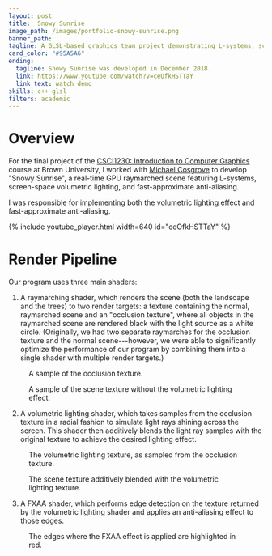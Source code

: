 ```yaml
---
layout: post
title:  Snowy Sunrise
image_path: /images/portfolio-snowy-sunrise.png
banner_path:
tagline: A GLSL-based graphics team project demonstrating L-systems, screen-space volumetric lighting, and FXAA
card_color: "#95A5A6"
ending:
  tagline: Snowy Sunrise was developed in December 2018.
  link: https://www.youtube.com/watch?v=ceOfkHSTTaY
  link_text: watch demo
skills: c++ glsl
filters: academic
---
```


# Overview

For the final project of the <a href="https://cs.brown.edu/courses/csci1230/">CSCI1230: Introduction to Computer Graphics</a> course at Brown University, I worked with <a href="https://github.com/wizardofcos">Michael Cosgrove</a> to develop "Snowy Sunrise", a real-time GPU raymarched scene featuring L-systems, screen-space volumetric lighting, and fast-approximate anti-aliasing.

I was responsible for implementing both the volumetric lighting effect and fast-approximate anti-aliasing.

{% include youtube_player.html width=640 id="ceOfkHSTTaY" %}

# Render Pipeline

Our program uses three main shaders:

1. A raymarching shader, which renders the scene (both the landscape and the trees) to two render targets: a texture containing the normal, raymarched scene and an "occlusion texture", where all objects in the raymarched scene are rendered black with the light source as a white circle. (Originally, we had two separate raymarches for the occlusion texture and the normal scene---however, we were able to significantly optimize the performance of our program by combining them into a single shader with multiple render targets.)

<figure class="lazyload">
    <img class="responsive-image lazyload" data-src="/images/projects/snowy-sunrise/occlusion-texture.png">
    <figcaption>
        A sample of the occlusion texture.
    </figcaption>
</figure>

<figure class="lazyload">
    <img class="responsive-image lazyload" data-src="/images/projects/snowy-sunrise/scene-texture.png">
    <figcaption>
        A sample of the scene texture without the volumetric lighting effect.
    </figcaption>
</figure>

2. A volumetric lighting shader, which takes samples from the occlusion texture in a radial fashion to simulate light rays shining across the screen. This shader then additively blends the light ray samples with the original texture to achieve the desired lighting effect.

<figure class="lazyload">
    <img class="responsive-image lazyload" data-src="/images/projects/snowy-sunrise/volumetric-lighting-texture.png">
    <figcaption>
        The volumetric lighting texture, as sampled from the occlusion texture.
    </figcaption>
</figure>

<figure class="lazyload">
    <img class="responsive-image lazyload" data-src="/images/projects/snowy-sunrise/blended-without-fxaa.png">
    <figcaption>
        The scene texture additively blended with the volumetric lighting texture.
    </figcaption>
</figure>

3. A FXAA shader, which performs edge detection on the texture returned by the volumetric lighting shader and applies an anti-aliasing effect to those edges.

<figure class="lazyload">
    <img class="responsive-image lazyload" data-src="/images/projects/snowy-sunrise/fxaa-edge-detection.png">
    <figcaption>
        The edges where the FXAA effect is applied are highlighted in red.
    </figcaption>
</figure>
